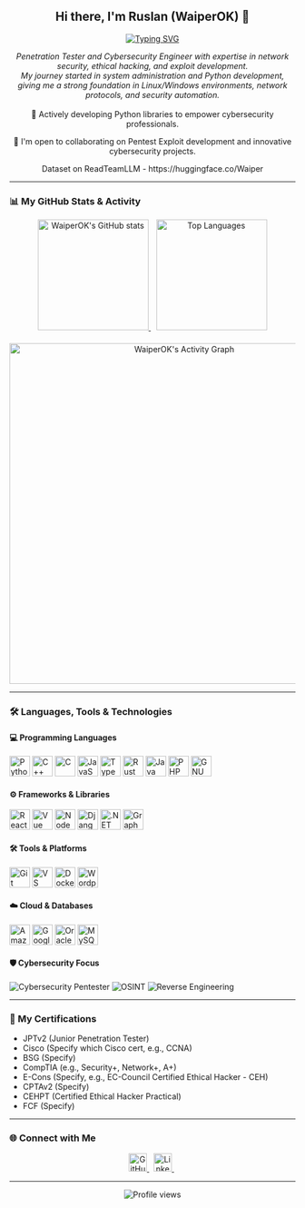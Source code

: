 <div align="center">
  <h2>Hi there, I'm Ruslan (WaiperOK) 👋</h2>
</div>

<div align="center">
  <a href="https://git.io/typing-svg">
    <img src="https://readme-typing-svg.demolab.com?font=Fira+Code&pause=1000&color=36BCF7&width=600&lines=Pentester+%7C+Cybersecurity+Engineer;Python+%26+C%2B%2B+Developer;5%2B+Years+of+Experience;Always+Learning+New+Things!;Creator+of+Cybersecurity+Python+Libraries" alt="Typing SVG"/>
  </a>
</div>

<p align="center">
  <em>Penetration Tester and Cybersecurity Engineer with expertise in network security, ethical hacking, and exploit development. <br> My journey started in system administration and Python development, giving me a strong foundation in Linux/Windows environments, network protocols, and security automation.</em>
  <br><br>
  🐍 Actively developing Python libraries to empower cybersecurity professionals.
</p>

<p align="center">
  🤝 I'm open to collaborating on Pentest Exploit development and innovative cybersecurity projects.
</p>

<p align="center">
  Dataset on ReadTeamLLM - https://huggingface.co/Waiper 
</p>


---

### 📊 My GitHub Stats & Activity

<div align="center">
  <a href="https://github.com/anuraghazra/github-readme-stats" style="margin-right: 10px;">
    <img 
      src="https://github-readme-stats.vercel.app/api?username=WaiperOK&show_icons=true&theme=dracula&hide_border=true&count_private=true&include_all_commits=true" 
      alt="WaiperOK's GitHub stats"
      height="195px" 
    />
  </a>
  <img 
  src="https://github-readme-stats.vercel.app/api/top-langs/?username=WaiperOK&layout=compact&theme=dracula&hide_border=true&langs_count=6&hide=typescript,javascript,html,css,powershell" 
  alt="Top Languages"
  height="195px" 
/>
</div>

<div align="center" style="margin-top: 20px;">
  <a href="https://github.com/ashutosh00710/github-readme-activity-graph">
    <img 
      src="https://github-readme-activity-graph.vercel.app/graph?username=WaiperOK&bg_color=0d1117&color=79ff97&line=79ff97&point=ffffff&area=true&hide_border=true" 
      alt="WaiperOK's Activity Graph"
      width="600px" />
  </a>
</div>

---

### 🛠️ Languages, Tools & Technologies

#### 💻 Programming Languages
<p align="left">
  <a href="https://www.python.org/" target="_blank" rel="noreferrer"><img src="https://raw.githubusercontent.com/danielcranney/readme-generator/main/public/icons/skills/python-colored.svg" width="36" height="36" alt="Python" /></a>
  <a href="https://docs.microsoft.com/en-us/cpp/?view=msvc-170" target="_blank" rel="noreferrer"><img src="https://raw.githubusercontent.com/danielcranney/readme-generator/main/public/icons/skills/cplusplus-colored.svg" width="36" height="36" alt="C++" /></a>
  <a href="https://docs.microsoft.com/en-us/cpp/?view=msvc-170" target="_blank" rel="noreferrer"><img src="https://raw.githubusercontent.com/danielcranney/readme-generator/main/public/icons/skills/c-colored.svg" width="36" height="36" alt="C" /></a>
  <a href="https://developer.mozilla.org/en-US/docs/Web/JavaScript" target="_blank" rel="noreferrer"><img src="https://raw.githubusercontent.com/danielcranney/readme-generator/main/public/icons/skills/javascript-colored.svg" width="36" height="36" alt="JavaScript" /></a>
  <a href="https://www.typescriptlang.org/" target="_blank" rel="noreferrer"><img src="https://raw.githubusercontent.com/danielcranney/readme-generator/main/public/icons/skills/typescript-colored.svg" width="36" height="36" alt="TypeScript" /></a>
  <a href="https://www.rust-lang.org/learn" target="_blank" rel="noreferrer"><img src="https://raw.githubusercontent.com/danielcranney/readme-generator/main/public/icons/skills/rust-colored.svg" width="36" height="36" alt="Rust" /></a>
  <a href="https://www.oracle.com/java/" target="_blank" rel="noreferrer"><img src="https://raw.githubusercontent.com/danielcranney/readme-generator/main/public/icons/skills/java-colored.svg" width="36" height="36" alt="Java" /></a>
  <a href="https://www.php.net/" target="_blank" rel="noreferrer"><img src="https://raw.githubusercontent.com/danielcranney/readme-generator/main/public/icons/skills/php-colored.svg" width="36" height="36" alt="PHP" /></a>
  <a href="https://www.gnu.org/software/bash/" target="_blank" rel="noreferrer"><img src="https://raw.githubusercontent.com/danielcranney/readme-generator/main/public/icons/skills/gnubash.svg" width="36" height="36" alt="GNU Bash" /></a>
</p>

#### ⚙️ Frameworks & Libraries
<p align="left">
  <a href="https://reactjs.org/" target="_blank" rel="noreferrer"><img src="https://raw.githubusercontent.com/danielcranney/readme-generator/main/public/icons/skills/react-colored.svg" width="36" height="36" alt="React" /></a>
  <a href="https://vuejs.org/" target="_blank" rel="noreferrer"><img src="https://raw.githubusercontent.com/danielcranney/readme-generator/main/public/icons/skills/vuejs-colored.svg" width="36" height="36" alt="Vue" /></a>
  <a href="https://nodejs.org/en/" target="_blank" rel="noreferrer"><img src="https://raw.githubusercontent.com/danielcranney/readme-generator/main/public/icons/skills/nodejs-colored.svg" width="36" height="36" alt="NodeJS" /></a>
  <a href="https://www.djangoproject.com/" target="_blank" rel="noreferrer"><img src="https://raw.githubusercontent.com/danielcranney/readme-generator/main/public/icons/skills/django-colored.svg" width="36" height="36" alt="Django" /></a>
  <a href="https://dotnet.microsoft.com/en-us/" target="_blank" rel="noreferrer"><img src="https://raw.githubusercontent.com/danielcranney/readme-generator/main/public/icons/skills/dot-net-colored.svg" width="36" height="36" alt=".NET" /></a>
  <a href="https://graphql.org/" target="_blank" rel="noreferrer"><img src="https://raw.githubusercontent.com/danielcranney/readme-generator/main/public/icons/skills/graphql-colored.svg" width="36" height="36" alt="GraphQL" /></a>
  </p>

#### 🛠️ Tools & Platforms
<p align="left">
  <a href="https://git-scm.com/" target="_blank" rel="noreferrer"><img src="https://raw.githubusercontent.com/danielcranney/readme-generator/main/public/icons/skills/git-colored.svg" width="36" height="36" alt="Git" /></a>
  <a href="https://code.visualstudio.com/" target="_blank" rel="noreferrer"><img src="https://raw.githubusercontent.com/danielcranney/readme-generator/main/public/icons/skills/visualstudiocode.svg" width="36" height="36" alt="VS Code" /></a>
  <a href="https://www.docker.com/" target="_blank" rel="noreferrer"><img src="https://raw.githubusercontent.com/danielcranney/readme-generator/main/public/icons/skills/docker-colored.svg" width="36" height="36" alt="Docker" /></a>
  <a href="https://wordpress.com" target="_blank" rel="noreferrer"><img src="https://raw.githubusercontent.com/danielcranney/readme-generator/main/public/icons/skills/wordpress-colored.svg" width="36" height="36" alt="Wordpress" /></a>
  </p>

#### ☁️ Cloud & Databases
<p align="left">
  <a href="https://aws.amazon.com" target="_blank" rel="noreferrer"><img src="https://raw.githubusercontent.com/danielcranney/readme-generator/main/public/icons/skills/aws-colored.svg" width="36" height="36" alt="Amazon Web Services" /></a>
  <a href="https://cloud.google.com/" target="_blank" rel="noreferrer"><img src="https://raw.githubusercontent.com/danielcranney/readme-generator/main/public/icons/skills/googlecloud-colored.svg" width="36" height="36" alt="Google Cloud" /></a>
  <a href="https://www.oracle.com/uk/index.html" target="_blank" rel="noreferrer"><img src="https://raw.githubusercontent.com/danielcranney/readme-generator/main/public/icons/skills/oracle-colored.svg" width="36" height="36" alt="Oracle" /></a>
  <a href="https://www.mysql.com/" target="_blank" rel="noreferrer"><img src="https://raw.githubusercontent.com/danielcranney/readme-generator/main/public/icons/skills/mysql-colored.svg" width="36" height="36" alt="MySQL" /></a>
  </p>

#### 🛡️ Cybersecurity Focus
<p align="left">
  <img src="https://img.shields.io/badge/Cybersecurity-Pentester-blue?style=flat-square" alt="Cybersecurity Pentester"/>
  <img src="https://img.shields.io/badge/OSINT-blueviolet?style=flat-square" alt="OSINT"/>
  <img src="https://img.shields.io/badge/Reverse_Engineering-darkred?style=flat-square" alt="Reverse Engineering"/>
</p>

---

### 📜 My Certifications
- JPTv2 (Junior Penetration Tester)
- Cisco (Specify which Cisco cert, e.g., CCNA)
- BSG (Specify)
- CompTIA (e.g., Security+, Network+, A+)
- E-Cons (Specify, e.g., EC-Council Certified Ethical Hacker - CEH)
- CPTAv2 (Specify)
- CEHPT (Certified Ethical Hacker Practical)
- FCF (Specify)
---

### 🌐 Connect with Me

<p align="center"> 
  <a href="https://github.com/WaiperOK" target="_blank" rel="noreferrer"> 
    <img src="https://raw.githubusercontent.com/danielcranney/readme-generator/main/public/icons/socials/github-dark.svg" width="32" height="32" alt="GitHub Profile" /> 
  </a> &nbsp;
  <a href="https://www.linkedin.com/in/ruslan-t-05238721b/" target="_blank" rel="noreferrer"> 
    <img src="https://raw.githubusercontent.com/danielcranney/readme-generator/main/public/icons/socials/linkedin-dark.svg" width="32" height="32" alt="LinkedIn Profile" /> 
  </a> &nbsp;
  </p>

---

<div align="center">
  <img src="https://komarev.com/ghpvc/?username=WaiperOK&label=Profile%20Views&color=blue&style=flat-square&logo=github" alt="Profile views"/>
</div>
